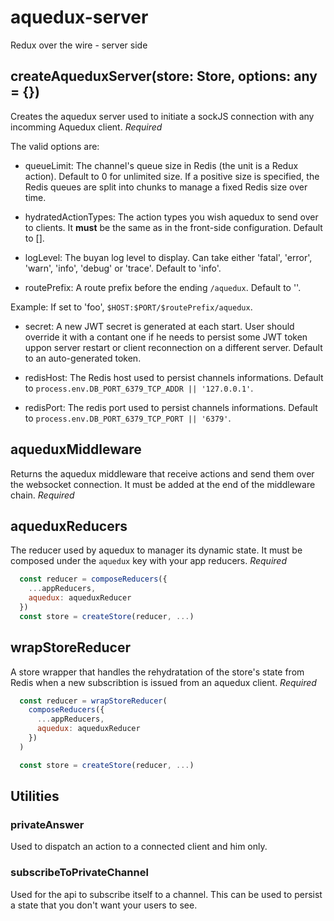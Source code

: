# aquedux-server

  Redux over the wire - server side

  ## createAqueduxServer(store: Store, options: any = {})

  Creates the aquedux server used to initiate a sockJS connection with any incomming Aquedux client. *Required*

  The valid options are:

  * queueLimit: The channel's queue size in Redis (the unit is a Redux action). Default to 0 for unlimited size. If a positive size is specified, the Redis queues are split into chunks to manage a fixed Redis size over time.

  * hydratedActionTypes: The action types you wish aquedux to send over to clients. It **must** be the same as in the front-side configuration. Default to [].

  * logLevel: The buyan log level to display. Can take either 'fatal', 'error', 'warn', 'info', 'debug' or 'trace'. Default to 'info'.

  * routePrefix: A route prefix before the ending `/aquedux`. Default to ''.

  Example: If set to 'foo', `$HOST:$PORT/$routePrefix/aquedux`.

  * secret: A new JWT secret is generated at each start. User should override it with a contant one if he needs to persist some JWT token uppon server restart or client reconnection on a different server. Default to an auto-generated token.

  * redisHost: The Redis host used to persist channels informations. Default to `process.env.DB_PORT_6379_TCP_ADDR || '127.0.0.1'`.

  * redisPort: The redis port used to persist channels informations. Default to `process.env.DB_PORT_6379_TCP_PORT || '6379'`.

  ## aqueduxMiddleware

  Returns the aquedux middleware that receive actions and send them over the websocket connection. It must be added at the end of the middleware chain. *Required*

  ## aqueduxReducers

  The reducer used by aquedux to manager its dynamic state. It must be composed under the `aquedux` key with your app reducers. *Required*

  ```js
    const reducer = composeReducers({
      ...appReducers,
      aquedux: aqueduxReducer
    })
    const store = createStore(reducer, ...)
  ```

  ## wrapStoreReducer

  A store wrapper that handles the rehydratation of the store's state from Redis when a new subscribtion is issued from an aquedux client. *Required*

  ```js
    const reducer = wrapStoreReducer(
      composeReducers({
        ...appReducers,
        aquedux: aqueduxReducer
      })
    )

    const store = createStore(reducer, ...)
  ```

  ## Utilities

  ### privateAnswer

  Used to dispatch an action to a connected client and him only.

  ### subscribeToPrivateChannel

  Used for the api to subscribe itself to a channel. This can be used to persist a state that you don't want
  your users to see.
